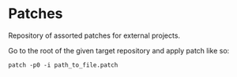 # Patches

Repository of assorted patches for external projects.

Go to the root of the given target repository and apply patch like so:

`patch -p0 -i path_to_file.patch`
